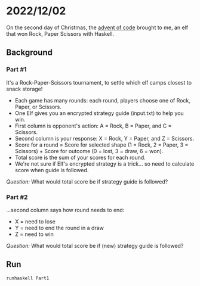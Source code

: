 # 2022/12/02

On the second day of Christmas, the [advent of code](https://adventofcode.com/) brought to me,
an elf that won Rock, Paper Scissors with Haskell.

## Background

### Part #1

It's a Rock-Paper-Scissors tournament, to settle which elf camps closest to snack storage!
* Each game has many rounds: each round, players choose one of Rock, Paper, or Scissors.
* One Elf gives you an encrypted strategy guide (input.txt) to help you win.
* First column is opponent's action: A = Rock, B = Paper, and C = Scissors.
* Second column is your response: X = Rock, Y = Paper, and Z = Scissors.
* Score for a round = Score for selected shape (1 = Rock, 2 = Paper, 3 = Scissors) + Score for outcome (0 = lost, 3 = draw, 6 = won).
* Total score is the sum of your scores for each round.
* We're not sure if Elf's encrypted strategy is a trick... so need to calculate score when guide is followed.

_Question:_ What would total score be if strategy guide is followed?

### Part #2

...second column says how round needs to end:
* X = need to lose
* Y = need to end the round in a draw
* Z = need to win

_Question:_ What would total score be if (new) strategy guide is followed?

## Run

```
runhaskell Part1
```